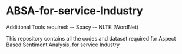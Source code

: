 # ABSA-for-service-Industry
Additional Tools required:
-- Spacy
-- NLTK (WordNet)

This repository contains all the codes and dataset required for Aspect Based Sentiment Analysis, for service Industry 



